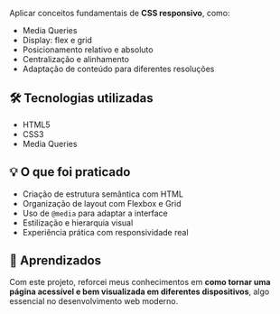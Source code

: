 
Aplicar conceitos fundamentais de **CSS responsivo**, como:

- Media Queries
- Display: flex e grid
- Posicionamento relativo e absoluto
- Centralização e alinhamento
- Adaptação de conteúdo para diferentes resoluções

## 🛠️ Tecnologias utilizadas

- HTML5
- CSS3
- Media Queries

## 💡 O que foi praticado

- Criação de estrutura semântica com HTML
- Organização de layout com Flexbox e Grid
- Uso de `@media` para adaptar a interface
- Estilização e hierarquia visual
- Experiência prática com responsividade real

## 🎯 Aprendizados

Com este projeto, reforcei meus conhecimentos em **como tornar uma página acessível e bem visualizada em diferentes dispositivos**, algo essencial no desenvolvimento web moderno.
